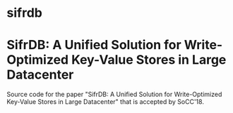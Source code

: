 # sifrdb

SifrDB: A Unified Solution for Write-Optimized Key-Value Stores in Large Datacenter
=========

Source code for the paper "SifrDB: A Unified Solution for Write-Optimized Key-Value Stores in Large Datacenter" that is accepted by SoCC'18.
